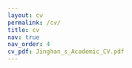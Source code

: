 ```yaml
---
layout: cv
permalink: /cv/
title: cv
nav: true
nav_order: 4
cv_pdf: Jinghan_s_Academic_CV.pdf
---
```

